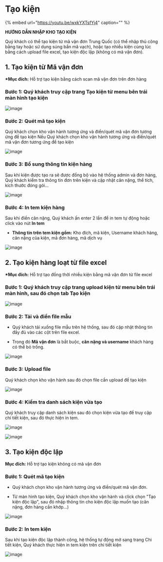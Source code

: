 # Tạo kiện

{% embed url="https://youtu.be/wxkYXTsfYj4" caption="" %}

**HƯỚNG DẪN NHẬP KHO TẠO KIỆN**

Quý khách có thể tạo kiện từ mã vận đơn Trung Quốc \(có thể nhập thủ công bằng tay hoặc sử dụng súng bắn mã vạch\), hoặc tạo nhiều kiện cùng lúc bằng cách upload file excel, tạo kiện độc lập \(không có mã vận đơn\).

## 1. Tạo kiện từ Mã vận đơn

**\*Mục đích:** Hỗ trợ tạo kiện bằng cách scan mã vận đơn trên đơn hàng

### Bước 1: Quý khách truy cập trang Tạo kiện từ menu bên trái màn hình tạo kiện

![image](https://user-images.githubusercontent.com/85599407/128308385-f0f2de22-e7df-4491-b1b2-510e5f04d344.png)

### Bước 2: Quét mã tạo kiện

Quý khách chọn kho vận hành tương ứng và điền/quét mã vận đơn tương ứng để tạo kiện
Nếu
Quý khách chọn kho vận hành tương ứng và điền/quét mã vận đơn tương ứng để tạo kiện 

![image](https://user-images.githubusercontent.com/85599407/128308454-1f13f396-8b4e-4c6c-8e4e-6c5f604261d3.png)

### Bước 3: Bổ sung thông tin kiện hàng

Sau khi kiện được tạo ra sẽ được đồng bộ vào hệ thống admin và đơn hàng, Quý khách kiểm tra thông tin đơn trên kiện và cập nhật cân nặng, thể tích, kích thước đóng gói…

![image](https://user-images.githubusercontent.com/85599407/128308563-f83b2440-91b0-4dca-b246-e9ab2068d19e.png)

### Bước 4: In tem kiện hàng

Sau khi điền cân nặng, Quý khách ấn enter 2 lần để in tem tự động hoặc click vào nút **In tem**

- **Thông tin trên tem kiện gồm:** Kho đích, mã kiện, Username khách hàng, cân nặng của kiện, mã đơn hàng, mã dịch vụ

![image](https://user-images.githubusercontent.com/85599407/128308594-fe063eaf-7fc5-4174-90e4-d4d55843a170.png)

## 2. Tạo kiện hàng loạt từ file excel

**\*Mục đích:** Hỗ trợ tạo đồng thời nhiều kiện bằng mã vận đơn từ file excel

### Bước 1: Quý khách truy cập trang upload kiện từ menu bên trái màn hình, sau đó chọn tab Tạo kiện

![image](https://user-images.githubusercontent.com/85599407/128308625-71f2365b-8589-4e45-90ce-9c865266e6b6.png)

### Bước 2: Tải và điền file mẫu

- Quý khách tải xuống file mẫu trên hệ thống, sau đó cập nhật thông tin đầy đủ vào các cột trên file excel. 

- Trong đó **Mã vận đơn** là bắt buộc, **cân nặng và username** khách hàng có thể bỏ trống.

![image](https://user-images.githubusercontent.com/85599407/128308657-6f309859-c35f-41d6-a68f-ea52c0836837.png)

### Bước 3: Upload file

Quý khách chọn kho vận hành sau đó chọn file cần upload để tạo kiện

![image](https://user-images.githubusercontent.com/85599407/128308700-f396b3d7-8a2d-4315-a7df-644dccb545e6.png)

### Bước 4: Kiểm tra danh sách kiện vừa tạo

Quý khách truy cập danh sách kiện sau đó chọn kiện vừa tạo để truy cập chi tiết kiện, sau đó thực hiện in tem.

![image](https://user-images.githubusercontent.com/85599407/128308734-4e5e141b-7950-495b-b469-444785422b2e.png)

![image](https://user-images.githubusercontent.com/85599407/128308786-f08ca55f-1f4a-4dfb-a191-909598e0c754.png)

## 3. Tạo kiện độc lập

**Mục đích:** Hỗ trợ tạo kiện không có mã vận đơn

### Bước 1: Quét mã tạo kiện

- Quý khách chọn kho vận hành tương ứng và điền/quét mã vận đơn.

- Từ màn hình tạo kiện, Quý khách chọn kho vận hành và click chọn "Tạo kiện độc lập", sau đó nhập thông tin cho kiện độc lập muốn tạo \(cân nặng, đơn hàng cần khớp…\)

![image](https://user-images.githubusercontent.com/85599407/128308826-66a1579f-cc9b-4b4a-9620-8b431730f6e4.png)

### Bước 2: In tem kiện

Sau khi tạo kiện độc lập thành công, hệ thống tự động mở sang trang Chi tiết kiện, Quý khách thực hiện in tem kiện trên chi tiết kiện

![image](https://user-images.githubusercontent.com/85599407/128308855-0f1b9c8a-0c5a-4c7b-918d-99c412f41d52.png)

